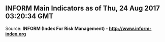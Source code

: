 ## INFORM Main Indicators as of Thu, 24 Aug 2017 03:20:34 GMT

Source: **INFORM (Index For Risk Management) - http://www.inform-index.org**